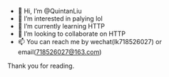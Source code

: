 - 👋 Hi, I’m @QuintanLiu
- 👀 I’m interested in palying lol
- 🌱 I’m currently learning HTTP
- 💞️ I’m looking to collaborate on HTTP
- 📫 You can reach me by wechat(lk718526027) or email(718526027@163.com)

Thank you for reading.

<!---
QuintanLiu/QuintanLiu is a ✨ special ✨ repository because its `README.md` (this file) appears on your GitHub profile.
You can click the Preview link to take a look at your changes.
--->

